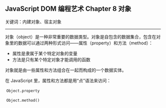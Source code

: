 ## JavaScript DOM 编程艺术 Chapter 8 对象

关键词：内建对象、宿主对象

---

对象（object）是一种非常重要的数据类型。对象是自包含的数据集合，包含在对象里的数据可以通过两种形式访问——属性（property）和方法（method）：

- 属性是隶属于某个特定对象的变量
- 方法是只有某个特定对象才能调用的函数

对象就是由一些属性和方法组合在一起而构成的一个数据实体。

在 JavaScript 里，属性和方法都是用“点”语法来访问：

​           `Object.property`

​           `Object.method()`

